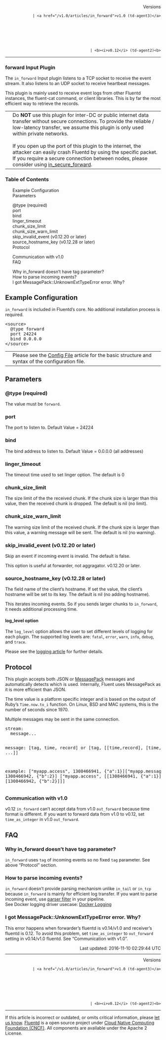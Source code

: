 <section id="main">
<div id="page">
<div class="topic_content">
<article>
<div style="text-align:right">
<div style="text-align:right">
Versions 
  
    
    | <a href="/v1.0/articles/in_forward">v1.0 (td-agent3)</a>
    
  

  

  
    
    | <b><i>v0.12</i> (td-agent2)<b>
</b></b>
</div>
</div>
<hr size="1" style="margin-top: 10px; margin-bottom: 10px; color: rgba(0, 0, 0, .15);"/>
<hgroup>
<h1>forward Input Plugin</h1>
</hgroup>
<p>The <code>in_forward</code> Input plugin listens to a TCP socket to receive the event stream. It also listens to an UDP socket to receive heartbeat messages.</p>
<p>This plugin is mainly used to receive event logs from other Fluentd instances, the fluent-cat command, or client libraries. This is by far the most efficient way to retrieve the records.</p>
<table class="note">
<td class="icon"></td>
<td class="content">Do <b>NOT</b> use this plugin for inter-DC or public internet data transfer without secure connections. To provide the reliable / low-latency transfer, we assume this plugin is only used within private networks. <br/><br/>If you open up the port of this plugin to the internet, the attacker can easily crash Fluentd by using the specific packet. If you require a secure connection between nodes, please consider using <a href="in_secure_forward">in_secure_forward</a>.</td>
</table>
<a name="example-configuration"></a>
<section id="table-of-contents"><h3>Table of Contents</h3>
<ul id="toc">
<li class="toc-item"><a href="#example-configuration">Example Configuration</a></li>
<li class="toc-item"><a href="#parameters">Parameters</a></li>
<ul class="sub-toc">
<li class="sub-toc-item"><a href="#@type-(required)">@type (required)</a></li>
<li class="sub-toc-item"><a href="#port">port</a></li>
<li class="sub-toc-item"><a href="#bind">bind</a></li>
<li class="sub-toc-item"><a href="#linger_timeout">linger_timeout</a></li>
<li class="sub-toc-item"><a href="#chunk_size_limit">chunk_size_limit</a></li>
<li class="sub-toc-item"><a href="#chunk_size_warn_limit">chunk_size_warn_limit</a></li>
<li class="sub-toc-item"><a href="#skip_invalid_event-(v0.12.20-or-later)">skip_invalid_event (v0.12.20 or later)</a></li>
<li class="sub-toc-item"><a href="#source_hostname_key-(v0.12.28-or-later)">source_hostname_key (v0.12.28 or later)</a></li>
</ul>
<li class="toc-item"><a href="#protocol">Protocol</a></li>
<ul class="sub-toc">
<li class="sub-toc-item"><a href="#communication-with-v1.0">Communication with v1.0</a></li>
</ul>
<li class="toc-item"><a href="#faq">FAQ</a></li>
<ul class="sub-toc">
<li class="sub-toc-item"><a href="#why-in_forward-doesn%E2%80%99t-have-tag-parameter?">Why in_forward doesn’t have tag parameter?</a></li>
<li class="sub-toc-item"><a href="#how-to-parse-incoming-events?">How to parse incoming events?</a></li>
<li class="sub-toc-item"><a href="#i-got-messagepack::unknownexttypeerror-error.-why?">I got MessagePack::UnknownExtTypeError error. Why?</a></li>
</ul>
</ul>
</section>
<h2>Example Configuration</h2>
<p><code>in_forward</code> is included in Fluentd’s core. No additional installation process is required.</p>
<pre class="CodeRay">&lt;source&gt;
  @type forward
  port 24224
  bind 0.0.0.0
&lt;/source&gt;
</pre>
<table class="note">
<td class="icon"></td>
<td class="content">Please see the <a href="config-file">Config File</a> article for the basic structure and syntax of the configuration file.</td>
</table>
<a name="parameters"></a><h2>Parameters</h2>
<a name="@type-(required)"></a><h3>@type (required)</h3>
<p>The value must be <code>forward</code>.</p>
<a name="port"></a><h3>port</h3>
<p>The port to listen to. Default Value = 24224</p>
<a name="bind"></a><h3>bind</h3>
<p>The bind address to listen to. Default Value = 0.0.0.0 (all addresses)</p>
<a name="linger_timeout"></a><h3>linger_timeout</h3>
<p>The timeout time used to set linger option. The default is 0</p>
<a name="chunk_size_limit"></a><h3>chunk_size_limit</h3>
<p>The size limit of the the received chunk. If the chunk size is larger than this value, then the received chunk is dropped. The default is nil (no limit).</p>
<a name="chunk_size_warn_limit"></a><h3>chunk_size_warn_limit</h3>
<p>The warning size limit of the received chunk. If the chunk size is larger than this value, a warning message will be sent. The default is nil (no warning).</p>
<a name="skip_invalid_event-(v0.12.20-or-later)"></a><h3>skip_invalid_event (v0.12.20 or later)</h3>
<p>Skip an event if incoming event is invalid. The default is false.</p>
<p>This option is useful at forwarder, not aggragator. v0.12.20 or later.</p>
<a name="source_hostname_key-(v0.12.28-or-later)"></a><h3>source_hostname_key (v0.12.28 or later)</h3>
<p>The field name of the client’s hostname. If set the value, the client’s hostname will be set to its key. The default is nil (no adding hostname).</p>
<p>This iterates incoming events. So if you sends larger chunks to <code>in_forward</code>, it needs additional processing time.</p>
<h4>log_level option</h4>
<p>The <code>log_level</code> option allows the user to set different levels of logging for each plugin. The supported log levels are: <code>fatal</code>, <code>error</code>, <code>warn</code>, <code>info</code>, <code>debug</code>, and <code>trace</code>.</p>
<p>Please see the <a href="logging">logging article</a> for further details.</p>
<a name="protocol"></a><h2>Protocol</h2>
<p>This plugin accepts both JSON or <a href="http://msgpack.org/">MessagePack</a> messages and automatically detects which is used.  Internally, Fluent uses MessagePack as it is more efficient than JSON.</p>
<p>The time value is a platform specific integer and is based on the output of Ruby’s <code>Time.now.to_i</code> function.  On Linux, BSD and MAC systems, this is the number of seconds since 1970.</p>
<p>Multiple messages may be sent in the same connection.</p>
<pre class="CodeRay">stream:
  message...

message:
  [tag, time, record]
  or
  [tag, [[time,record], [time,record], ...]]

example:
  ["myapp.access", 1308466941, {"a":1}]["myapp.messages", 1308466942, {"b":2}]
  ["myapp.access", [[1308466941, {"a":1}], [1308466942, {"b":2}]]]
</pre>
<a name="communication-with-v1.0"></a><h3>Communication with v1.0</h3>
<p>v0.12 <code>in_forward</code> can’t accept data from v1.0 <code>out_forward</code> because time format is different.
If you want to forward data from v1.0 to v0.12, set <code>time_as_integer</code> in v1.0 <code>out_forward</code>.</p>
<a name="faq"></a><h2>FAQ</h2>
<a name="why-in_forward-doesn%E2%80%99t-have-tag-parameter?"></a><h3>Why in_forward doesn’t have tag parameter?</h3>
<p><code>in_forward</code> uses <code>tag</code> of incoming events so no fixed <code>tag</code> parameter. See above “Protocol” section.</p>
<a name="how-to-parse-incoming-events?"></a><h3>How to parse incoming events?</h3>
<p><code>in_forward</code> doesn’t provide parsing mechanism unlike <code>in_tail</code> or <code>in_tcp</code> because <code>in_forward</code> is mainly for efficient log transfer. If you want to parse incoming event, use <a href="https://github.com/tagomoris/fluent-plugin-parser">parser filter</a> in your pipeline.<br/>
See Docker logging driver usecase: <a href="http://www.fluentd.org/guides/recipes/docker-logging">Docker Logging</a></p>
<a name="i-got-messagepack::unknownexttypeerror-error.-why?"></a><h3>I got MessagePack::UnknownExtTypeError error. Why?</h3>
<p>This error happens when forwarder’s fluentd is v0.14/v1.0 and receiver’s fluentd is 0.12.
To avoid this problem, set <code>time_as_integer</code> to <code>out_forward</code> setting in v0.14/v1.0 fluentd.
See “Communication with v1.0”.</p>
<div style="text-align:right">
  Last updated: 2016-11-10 02:29:44 UTC
  </div>
<hr size="1" style="margin-top: 10px; margin-bottom: 10px; color: rgba(0, 0, 0, .15);"/>
<div style="text-align:right">
Versions 
  
    
    | <a href="/v1.0/articles/in_forward">v1.0 (td-agent3)</a>
    
  

  

  
    
    | <b><i>v0.12</i> (td-agent2)<b>
</b></b>
</div>
<hr size="1" style="margin-top: 10px; margin-bottom: 10px; color: rgba(0, 0, 0, .15);"/>
<p>
    If this article is incorrect or outdated, or omits critical information, please <a href="https://github.com/fluent/fluentd-docs/issues?state=open">let us know</a>. <a href="http://www.fluentd.org/">Fluentd</a> is a  open source project under <a href="https://cncf.io/">Cloud Native Computing Foundation (CNCF)</a>. All components are available under the Apache 2 License.
  </p>
</article>
</div>
<!-- /#topic_content -->
</div>
<!-- /#page -->
</section>